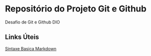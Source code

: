 # Repositório do Projeto Git e Github
Desafio de Git e Github DIO

## Links Úteis
[Sintaxe Basica Markdown](https://www.markdownguide.org/basic-syntax/)
